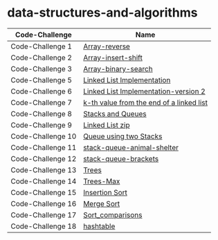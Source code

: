 # data-structures-and-algorithms





| Code-Challenge| Name |
| ---------------- | ---------------- |
| Code-Challenge 1  | [Array-reverse](array_reveres/README.md)
| Code-Challenge 2  | [Array-insert-shift](array-insert-shift/README.md)
| Code-Challenge 3  | [Array-binary-search](array-binary-search/README.md)
| Code-Challenge 5 | [Linked List Implementation](linked-list/README.md)
| Code-Challenge 6 | [Linked List Implementation-version 2](linked-list/READEE.md)
| Code-Challenge 7 | [ k-th value from the end of a linked list](linked-list/READ.md)
| Code-Challenge 8 | [ Stacks and Queues](Stack-Queue/READMME.md)
| Code-Challenge 9 | [Linked List zip](linked-list-zip/README.md)
| Code-Challenge 10 | [ Queue using two Stacks](Queue_two_stack/README.md)
| Code-Challenge 11 | [stack-queue-animal-shelter](animal-shelter/README.md)
| Code-Challenge 12 | [stack-queue-brackets](stack-queue-brackets/README.md)
| Code-Challenge 13 | [Trees](trees/README.md)
| Code-Challenge 14 | [Trees-Max](tree-max/README.md)
| Code-Challenge 15 | [ Insertion Sort](Insertion-Sort/README.md)
| Code-Challenge 16 | [ Merge  Sort](merge-Sort/README.md)
| Code-Challenge 17 | [Sort_comparisons](Sort_comparisons/README.md)
| Code-Challenge 18 | [hashtable](hash_table/README.md)






